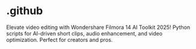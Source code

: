 # .github
Elevate video editing with Wondershare Filmora 14 AI Toolkit 2025! Python scripts for AI-driven short clips, audio enhancement, and video optimization. Perfect for creators and pros.
